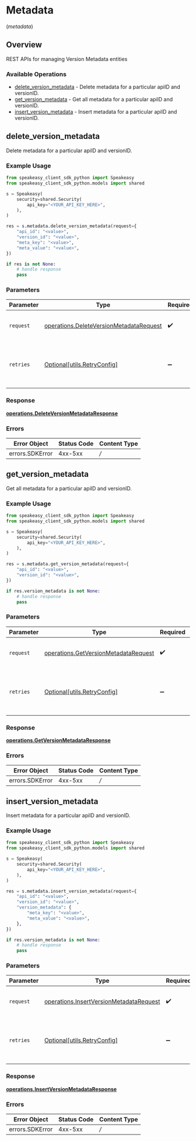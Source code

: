 # Metadata
(*metadata*)

## Overview

REST APIs for managing Version Metadata entities

### Available Operations

* [delete_version_metadata](#delete_version_metadata) - Delete metadata for a particular apiID and versionID.
* [get_version_metadata](#get_version_metadata) - Get all metadata for a particular apiID and versionID.
* [insert_version_metadata](#insert_version_metadata) - Insert metadata for a particular apiID and versionID.

## delete_version_metadata

Delete metadata for a particular apiID and versionID.

### Example Usage

```python
from speakeasy_client_sdk_python import Speakeasy
from speakeasy_client_sdk_python.models import shared

s = Speakeasy(
    security=shared.Security(
        api_key="<YOUR_API_KEY_HERE>",
    ),
)

res = s.metadata.delete_version_metadata(request={
    "api_id": "<value>",
    "version_id": "<value>",
    "meta_key": "<value>",
    "meta_value": "<value>",
})

if res is not None:
    # handle response
    pass

```

### Parameters

| Parameter                                                                                          | Type                                                                                               | Required                                                                                           | Description                                                                                        |
| -------------------------------------------------------------------------------------------------- | -------------------------------------------------------------------------------------------------- | -------------------------------------------------------------------------------------------------- | -------------------------------------------------------------------------------------------------- |
| `request`                                                                                          | [operations.DeleteVersionMetadataRequest](../../models/operations/deleteversionmetadatarequest.md) | :heavy_check_mark:                                                                                 | The request object to use for the request.                                                         |
| `retries`                                                                                          | [Optional[utils.RetryConfig]](../../models/utils/retryconfig.md)                                   | :heavy_minus_sign:                                                                                 | Configuration to override the default retry behavior of the client.                                |

### Response

**[operations.DeleteVersionMetadataResponse](../../models/operations/deleteversionmetadataresponse.md)**

### Errors

| Error Object    | Status Code     | Content Type    |
| --------------- | --------------- | --------------- |
| errors.SDKError | 4xx-5xx         | */*             |


## get_version_metadata

Get all metadata for a particular apiID and versionID.

### Example Usage

```python
from speakeasy_client_sdk_python import Speakeasy
from speakeasy_client_sdk_python.models import shared

s = Speakeasy(
    security=shared.Security(
        api_key="<YOUR_API_KEY_HERE>",
    ),
)

res = s.metadata.get_version_metadata(request={
    "api_id": "<value>",
    "version_id": "<value>",
})

if res.version_metadata is not None:
    # handle response
    pass

```

### Parameters

| Parameter                                                                                    | Type                                                                                         | Required                                                                                     | Description                                                                                  |
| -------------------------------------------------------------------------------------------- | -------------------------------------------------------------------------------------------- | -------------------------------------------------------------------------------------------- | -------------------------------------------------------------------------------------------- |
| `request`                                                                                    | [operations.GetVersionMetadataRequest](../../models/operations/getversionmetadatarequest.md) | :heavy_check_mark:                                                                           | The request object to use for the request.                                                   |
| `retries`                                                                                    | [Optional[utils.RetryConfig]](../../models/utils/retryconfig.md)                             | :heavy_minus_sign:                                                                           | Configuration to override the default retry behavior of the client.                          |

### Response

**[operations.GetVersionMetadataResponse](../../models/operations/getversionmetadataresponse.md)**

### Errors

| Error Object    | Status Code     | Content Type    |
| --------------- | --------------- | --------------- |
| errors.SDKError | 4xx-5xx         | */*             |


## insert_version_metadata

Insert metadata for a particular apiID and versionID.

### Example Usage

```python
from speakeasy_client_sdk_python import Speakeasy
from speakeasy_client_sdk_python.models import shared

s = Speakeasy(
    security=shared.Security(
        api_key="<YOUR_API_KEY_HERE>",
    ),
)

res = s.metadata.insert_version_metadata(request={
    "api_id": "<value>",
    "version_id": "<value>",
    "version_metadata": {
        "meta_key": "<value>",
        "meta_value": "<value>",
    },
})

if res.version_metadata is not None:
    # handle response
    pass

```

### Parameters

| Parameter                                                                                          | Type                                                                                               | Required                                                                                           | Description                                                                                        |
| -------------------------------------------------------------------------------------------------- | -------------------------------------------------------------------------------------------------- | -------------------------------------------------------------------------------------------------- | -------------------------------------------------------------------------------------------------- |
| `request`                                                                                          | [operations.InsertVersionMetadataRequest](../../models/operations/insertversionmetadatarequest.md) | :heavy_check_mark:                                                                                 | The request object to use for the request.                                                         |
| `retries`                                                                                          | [Optional[utils.RetryConfig]](../../models/utils/retryconfig.md)                                   | :heavy_minus_sign:                                                                                 | Configuration to override the default retry behavior of the client.                                |

### Response

**[operations.InsertVersionMetadataResponse](../../models/operations/insertversionmetadataresponse.md)**

### Errors

| Error Object    | Status Code     | Content Type    |
| --------------- | --------------- | --------------- |
| errors.SDKError | 4xx-5xx         | */*             |
